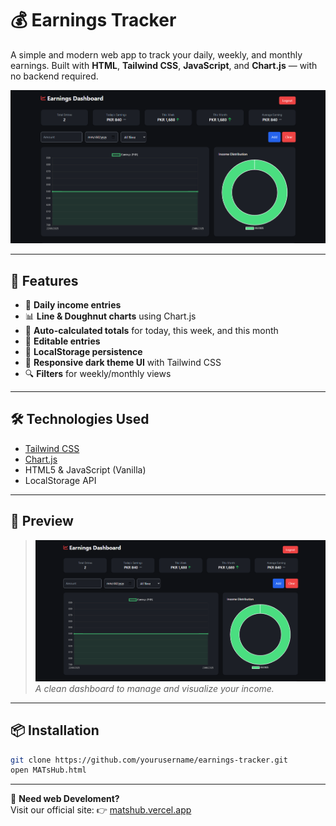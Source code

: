 # 💰 Earnings Tracker

A simple and modern web app to track your daily, weekly, and monthly earnings. Built with **HTML**, **Tailwind CSS**, **JavaScript**, and **Chart.js** — with no backend required.

![Earnings Tracker Preview](https://github.com/MAwais-Toor/Earnalyze-Earnings-Analyze/blob/main/images/dashboard.png) 

---

## 🚀 Features

- 📅 **Daily income entries**
- 📊 **Line & Doughnut charts** using Chart.js
- 🧮 **Auto-calculated totals** for today, this week, and this month
- 📝 **Editable entries**
- 💾 **LocalStorage persistence**
- 🎯 **Responsive dark theme UI** with Tailwind CSS
- 🔍 **Filters** for weekly/monthly views

---

## 🛠️ Technologies Used

- [Tailwind CSS](https://tailwindcss.com/)
- [Chart.js](https://www.chartjs.org/)
- HTML5 & JavaScript (Vanilla)
- LocalStorage API

---

## 📸 Preview

> ![Screenshot](https://github.com/MAwais-Toor/Earnalyze-Earnings-Analyze/blob/main/images/dashboard.png)
> *A clean dashboard to manage and visualize your income.*

---

## 📦 Installation

```bash
git clone https://github.com/yourusername/earnings-tracker.git
open MATsHub.html
```

---

💼 **Need web Develoment?**  
Visit our official site: 👉 [matshub.vercel.app](http://matshub.vercel.app/)

